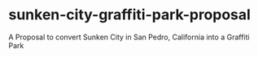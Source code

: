 # sunken-city-graffiti-park-proposal
A Proposal to convert Sunken City in San Pedro, California into a Graffiti Park
